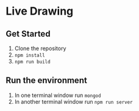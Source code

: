 Live Drawing
============

Get Started
-----------

1. Clone the repository
2. <code>npm install</code>
3. <code>npm run build</code>

Run the environment
-------------------

1. In one terminal window run <code>mongod</code>
2. In another terminal window run <code>npm run server</code>

